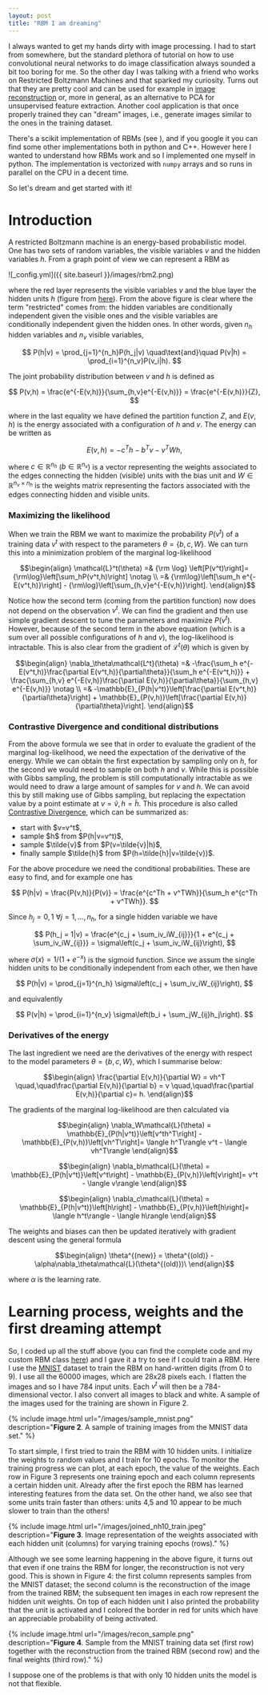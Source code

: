 ```yaml
---
layout: post
title: "RBM I am dreaming"
---
```


I always wanted to get my hands dirty with image processing. I had to start from somewhere, but the standard plethora of tutorial on how to use convolutional neural networks to do image classification always sounded a bit too boring for me. So the other day I was talking with a friend who works on Restricted Boltzmann Machines and that sparked my curiosity. Turns out that they are pretty cool and can be used for example in <a href="">image reconstruction</a> or, more in general, as an alternative to PCA for unsupervised feature extraction. Another cool application is that once properly trained they can "dream" images, i.e., generate images similar to the ones in the training dataset.

There's a scikit implementation of RBMs (see <a href=""></a>), and if you google it you can find some other implementations both in python and C++. However here I wanted to understand how RBMs work and so I implemented one myself in python. The implementation is vectorized with `numpy` arrays and so runs in parallel on the CPU in a decent time.

So let's dream and get started with it!

# Introduction

A restricted Boltzmann machine is an energy-based probabilistic model. One has two sets of random variables, the visible variables $v$ and the hidden variables $h$. From a graph point of view we can represent a RBM as

![_config.yml]({{ site.baseurl }}/images/rbm2.png)

where the red layer represents the visible variables $v$ and the blue layer the hidden units $h$ (figure from <a href="">here<a>). From the above figure is clear where the term "restricted" comes from: the hidden variables are conditionally independent given the visible ones and the visible variables are conditionally independent given the hidden ones. In other words, given $n_h$ hidden variables and $n_v$ visible variables,

$$
P(h|v) = \prod_{j=1}^{n_h}P(h_j|v) \quad\text{and}\quad P(v|h) = \prod_{i=1}^{n_v}P(v_i|h).
$$

The joint probability distribution between $v$ and $h$ is defined as

$$
P(v,h) = \frac{e^{-E(v,h)}}{\sum_{h,v}e^{-E(v,h)}} = \frac{e^{-E(v,h)}}{Z},
$$

where in the last equality we have defined the partition function $Z$, and $E(v,h)$ is the energy associated with a configuration of $h$ and $v$. The energy can be written as

$$
E(v,h) = -c^Th - b^Tv - v^TWh,
$$

where $c\in\mathbb{R}^{n_h}$ ($b\in\mathbb{R}^{n_v}$) is a vector representing the weights associated to the edges connecting the hidden (visible) units with the bias unit and $W\in\mathbb{R}^{n_v\times n_h}$ is the weights matrix representing the factors associated with the edges connecting hidden and visible units.



### Maximizing the likelihood

When we train the RBM we want to maximize the probability $P(v^t)$ of a training data $v^t$ with respect to the parameters $\theta = \{b,c,W\}$. We can turn this into a minimization problem of the marginal log-likelihood

$$\begin{align}
\mathcal{L}^t(\theta) =& {\rm \log} \left[P(v^t)\right]={\rm\log}\left[\sum_hP(v^t,h)\right] \notag \\
=& {\rm\log}\left[\sum_h e^{-E(v^t,h)}\right] - {\rm\log}\left[\sum_{h,v}e^{-E(v,h)}\right].
\end{align}$$

Notice how the second term (coming from the partition function) now does not depend on the observation $v^t$. We can find the gradient and then use simple gradient descent to tune the parameters and maximize $P(v^t)$. However, because of the second term in the above equation (which is a sum over all possible configurations of $h$ and $v$), the log-likelihood is intractable. This is also clear from the gradient of $\mathcal{L}^t(\theta)$ which is given by

$$\begin{align}
\nabla_\theta\mathcal{L^t}(\theta) =& -\frac{\sum_h e^{-E(v^t,h)}\frac{\partial E(v^t,h)}{\partial\theta}}{\sum_h e^{-E(v^t,h)}} + \frac{\sum_{h,v} e^{-E(v,h)}\frac{\partial E(v,h)}{\partial\theta}}{\sum_{h,v} e^{-E(v,h)}} \notag \\
=& -\mathbb{E}_{P(h|v^t)}\left[\frac{\partial E(v^t,h)}{\partial\theta}\right] + \mathbb{E}_{P(v,h)}\left[\frac{\partial E(v,h)}{\partial\theta}\right].
\end{align}$$

### Contrastive Divergence and conditional distributions

From the above formula we see that in order to evaluate the gradient of the marginal log-likelihood, we need the expectation of the derivative of the energy. While we can obtain the first expectation by sampling only on $h$, for the second we would need to sample on both $h$ and $v$. While this is possible with Gibbs sampling, the problem is still computationally intractable as we would need to draw a large amount of samples for $v$ and $h$. We can avoid this by still making use of Gibbs sampling, but replacing the expectation value by a point estimate at $v=\tilde{v},h=\tilde{h}$. This procedure is also called <a href="">Contrastive Divergence</a>, which can be summarized as:

<ul>
<li>start with $v=v^t$,</li>
<li>sample $h$ from $P(h|v=v^t)$,</li>
<li>sample $\tilde{v}$ from $P(v=\tilde{v}|h)$,</li>
<li>finally sample $\tilde{h}$ from $P(h=\tilde{h}|v=\tilde{v})$.</li>
</ul>

For the above procedure we need the conditional probabilities. These are easy to find, and for example one has

$$
P(h|v) = \frac{P(v,h)}{P(v)} = \frac{e^{c^Th + v^TWh}}{\sum_h e^{c^Th + v^TWh}}.
$$

Since $h_j={0,1}\ \forall j=1,...,n_h$, for a single hidden variable we have

$$
P(h_j = 1|v) = \frac{e^{c_j + \sum_iv_iW_{ij}}}{1 + e^{c_j + \sum_iv_iW_{ij}}} = \sigma\left(c_j + \sum_iv_iW_{ij}\right),
$$

where $\sigma(x)=1 / (1 + e^{-x})$ is the sigmoid function. Since we assum the single hidden units to be conditionally independent from each other, we then have

$$
P(h|v) = \prod_{j=1}^{n_h} \sigma\left(c_j + \sum_iv_iW_{ij}\right),
$$

and equivalently

$$
P(v|h) = \prod_{i=1}^{n_v} \sigma\left(b_i + \sum_jW_{ij}h_j\right).
$$

### Derivatives of the energy

The last ingredient we need are the derivatives of the energy with respect to the model parameters $\theta=\{b,c,W\}$, which I summarise below:

$$\begin{align}
\frac{\partial E(v,h)}{\partial W}  = vh^T \quad,\quad\frac{\partial E(v,h)}{\partial b} = v \quad,\quad\frac{\partial E(v,h)}{\partial c}= h.
\end{align}$$

The gradients of the marginal log-likelihood are then calculated via

$$\begin{align}
\nabla_W\mathcal{L}(\theta) = \mathbb{E}_{P(h|v^t)}\left[v^th^T\right] - \mathbb{E}_{P(v,h)}\left[vh^T\right]= \langle h^T\rangle v^t - \langle vh^T\rangle
\end{align}$$

$$\begin{align}
\nabla_b\mathcal{L}(\theta) = \mathbb{E}_{P(h|v^t)}\left[v^t\right] - \mathbb{E}_{P(v,h)}\left[v\right]= v^t - \langle v\rangle
\end{align}$$

$$\begin{align}
\nabla_c\mathcal{L}(\theta) = \mathbb{E}_{P(h|v^t)}\left[h\right] - \mathbb{E}_{P(v,h)}\left[h\right]= \langle h^t\rangle - \langle h\rangle
\end{align}$$

The weights and biases can then be updated iteratively with gradient descent using the general formula

$$\begin{align}
\theta^{(new)} = \theta^{(old)} - \alpha\nabla_\theta\mathcal{L}(\theta^{(old)})\
\end{align}$$

where $\alpha$ is the learning rate.


# Learning process, weights and the first dreaming attempt

So, I coded up all the stuff above (you can find the complete code and my custom RBM class <a href="">here</a>) and I gave it a try to see if I could train a RBM. Here I use the <a href="">MNIST</a> dataset to train the RBM on hand-written digits (from 0 to 9). I use all the 60000 images, which are 28x28 pixels each. I flatten the images and so I have 784 input units. Each $v^t$ will then be a 784-dimensional vector. I also convert all images to black and white. A sample of the images used for the training are shown in Figure 2.

{% include image.html url="/images/sample_mnist.png" description="<b>Figure 2</b>. A sample of training images from the MNIST data set." %}

To start simple, I first tried to train the RBM with 10 hidden units. I initialize the weights to random values and I train for 10 epochs. To monitor the training progress we can plot, at each epoch, the value of the weights. Each row in Figure 3 represents one training epoch and each column represents a certain hidden unit. Already after the first epoch the RBM has learned interesting features from the data set. On the other hand, we also see that some units train faster than others: units 4,5 and 10 appear to be much slower to train than the others!

{% include image.html url="/images/joined_nh10_train.jpeg" description="<b>Figure 3</b>. Image representation of the weights associated with each hidden unit (columns) for varying training epochs (rows)." %}

Although we see some learning happening in the above figure, it turns out that even if one trains the RBM for longer, the reconstruction is not very good. This is shown in Figure 4: the first column represents samples from the MNIST dataset; the second column is the reconstruction of the image from the trained RBM; the subsequent ten images in each row represent the hidden unit weights. On top of each hidden unit I also printed the probability that the unit is activated and I colored the border in red for units which have an appreciable probability of being activated. 

{% include image.html url="/images/recon_sample.png" description="<b>Figure 4</b>. Sample from the MNIST training data set (first row) together with the reconstruction from the trained RBM (second row) and the final weights (third row)." %}

I suppose one of the problems is that with only 10 hidden units the model is not that flexible.






